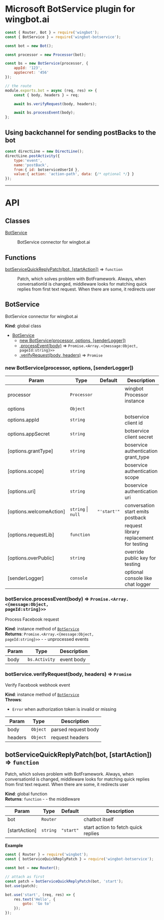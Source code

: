 # Microsoft BotService plugin for wingbot.ai

```javascript
const { Router, Bot } = require('wingbot');
const { BotService } = require('wingbot-botservice');

const bot = new Bot();

const processor = new Processor(bot);

const bs = new BotService(processor, {
    appId: '123',
    appSecret: '456'
});

// the route
module.exports.bot = async (req, res) => {
    const { body, headers } = req;

    await bs.verifyRequest(body, headers);

    await bs.processEvent(body);
};
```

## Using backchannel for sending postBacks to the bot

```javascript
const directLine = new DirectLine();
directLine.postActivity({
    type:'event',
    name:'postBack',
    from:{ id: botserviceUserId },
    value:{ action: 'action-path', data: {/* optional */} }
});
```
-----------------

# API
## Classes

<dl>
<dt><a href="#BotService">BotService</a></dt>
<dd><p>BotService connector for wingbot.ai</p>
</dd>
</dl>

## Functions

<dl>
<dt><a href="#botServiceQuickReplyPatch">botServiceQuickReplyPatch(bot, [startAction])</a> ⇒ <code>function</code></dt>
<dd><p>Patch, which solves problem with BotFramework. Always, when conversationId is changed,
middleware looks for matching quick replies from first text request. When there are some,
it redirects user</p>
</dd>
</dl>

<a name="BotService"></a>

## BotService
BotService connector for wingbot.ai

**Kind**: global class  

* [BotService](#BotService)
    * [new BotService(processor, options, [senderLogger])](#new_BotService_new)
    * [.processEvent(body)](#BotService+processEvent) ⇒ <code>Promise.&lt;Array.&lt;{message:Object, pageId:string}&gt;&gt;</code>
    * [.verifyRequest(body, headers)](#BotService+verifyRequest) ⇒ <code>Promise</code>

<a name="new_BotService_new"></a>

### new BotService(processor, options, [senderLogger])

| Param | Type | Default | Description |
| --- | --- | --- | --- |
| processor | <code>Processor</code> |  | wingbot Processor instance |
| options | <code>Object</code> |  |  |
| options.appId | <code>string</code> |  | botservice client id |
| options.appSecret | <code>string</code> |  | botservice client secret |
| [options.grantType] | <code>string</code> |  | boservice authentication grant_type |
| [options.scope] | <code>string</code> |  | boservice authentication scope |
| [options.uri] | <code>string</code> |  | boservice authentication uri |
| [options.welcomeAction] | <code>string</code> \| <code>null</code> | <code>&quot;&#x27;start&#x27;&quot;</code> | conversation start emits postback |
| [options.requestLib] | <code>function</code> |  | request library replacement for testing |
| [options.overPublic] | <code>string</code> |  | override public key for testing |
| [senderLogger] | <code>console</code> |  | optional console like chat logger |

<a name="BotService+processEvent"></a>

### botService.processEvent(body) ⇒ <code>Promise.&lt;Array.&lt;{message:Object, pageId:string}&gt;&gt;</code>
Process Facebook request

**Kind**: instance method of [<code>BotService</code>](#BotService)  
**Returns**: <code>Promise.&lt;Array.&lt;{message:Object, pageId:string}&gt;&gt;</code> - - unprocessed events  

| Param | Type | Description |
| --- | --- | --- |
| body | <code>bs.Activity</code> | event body |

<a name="BotService+verifyRequest"></a>

### botService.verifyRequest(body, headers) ⇒ <code>Promise</code>
Verify Facebook webhook event

**Kind**: instance method of [<code>BotService</code>](#BotService)  
**Throws**:

- <code>Error</code> when authorization token is invalid or missing


| Param | Type | Description |
| --- | --- | --- |
| body | <code>Object</code> | parsed request body |
| headers | <code>Object</code> | request headers |

<a name="botServiceQuickReplyPatch"></a>

## botServiceQuickReplyPatch(bot, [startAction]) ⇒ <code>function</code>
Patch, which solves problem with BotFramework. Always, when conversationId is changed,
middleware looks for matching quick replies from first text request. When there are some,
it redirects user

**Kind**: global function  
**Returns**: <code>function</code> - - the middleware  

| Param | Type | Default | Description |
| --- | --- | --- | --- |
| bot | <code>Router</code> |  | chatbot itself |
| [startAction] | <code>string</code> | <code>&quot;start&quot;</code> | start action to fetch quick replies |

**Example**  
```javascript
const { Router } = require('wingbot');
const { botServiceQuickReplyPatch } = require('wingbot-botservice');

const bot = new Router();

// attach as first
const patch = botServiceQuickReplyPatch(bot, 'start');
bot.use(patch);

bot.use('start', (req, res) => {
    res.text('Hello', {
        goto: 'Go to'
    });
});
```
